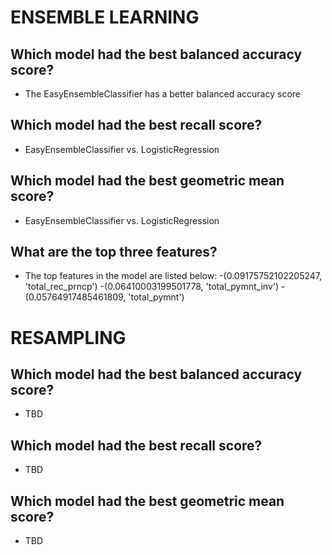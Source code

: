 # ENSEMBLE LEARNING
## Which model had the best balanced accuracy score?
* The EasyEnsembleClassifier has a better balanced accuracy score 


## Which model had the best recall score?
* EasyEnsembleClassifier vs. LogisticRegression


## Which model had the best geometric mean score?
* EasyEnsembleClassifier vs. LogisticRegression


## What are the top three features?
* The top features in the model are listed below:
    -(0.09175752102205247, 'total_rec_prncp')
    -(0.06410003199501778, 'total_pymnt_inv')
    -(0.05764917485461809, 'total_pymnt')
 

# RESAMPLING
## Which model had the best balanced accuracy score?
* TBD


## Which model had the best recall score?
* TBD


## Which model had the best geometric mean score?
* TBD




